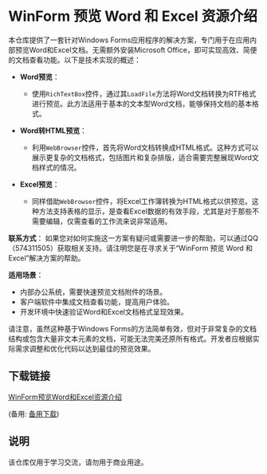 # WinForm 预览 Word 和 Excel 资源介绍

本仓库提供了一套针对Windows Forms应用程序的解决方案，专门用于在应用内部预览Word和Excel文档。无需额外安装Microsoft Office，即可实现高效、简便的文档查看功能。以下是技术实现的概述：

- **Word预览**：
  - 使用`RichTextBox`控件，通过其`LoadFile`方法将Word文档转换为RTF格式进行预览。此方法适用于基本的文本型Word文档，能够保持文档的基本格式。
  
- **Word转HTML预览**：
  - 利用`WebBrowser`控件，首先将Word文档转换成HTML格式。这种方式可以展示更复杂的文档格式，包括图片和复杂排版，适合需要完整展现Word文档样式的情况。

- **Excel预览**：
  - 同样借助`WebBrowser`控件，将Excel工作簿转换为HTML格式以供预览。这种方法支持表格的显示，是查看Excel数据的有效手段，尤其是对于那些不需要编辑，仅需查看的工作流来说非常适用。

**联系方式**：
如果您对如何实施这一方案有疑问或需要进一步的帮助，可以通过QQ（574311505）获取相关支持。请注明您是在寻求关于“WinForm 预览 Word 和 Excel”解决方案的帮助。

**适用场景**：
- 内部办公系统，需要快速预览文档附件的场景。
- 客户端软件中集成文档查看功能，提高用户体验。
- 开发环境中快速验证Word和Excel文档格式呈现效果。

请注意，虽然这种基于Windows Forms的方法简单有效，但对于非常复杂的文档结构或包含大量非文本元素的文档，可能无法完美还原所有格式。开发者应根据实际需求调整和优化代码以达到最佳的预览效果。

## 下载链接
[WinForm预览Word和Excel资源介绍](https://pan.quark.cn/s/de8fab4ae540) 

(备用: [备用下载](https://pan.baidu.com/s/1TxdWnLYkkC9qY4UiKDVdMA?pwd=1234))

## 说明

该仓库仅用于学习交流，请勿用于商业用途。
